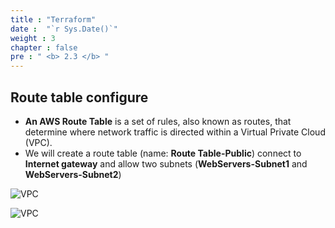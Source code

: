 ```yaml
---
title : "Terraform"
date :  "`r Sys.Date()`" 
weight : 3
chapter : false
pre : " <b> 2.3 </b> "
---
```


## Route table configure

- **An AWS Route Table** is a set of rules, also known as routes, that determine where network traffic is directed within a Virtual Private Cloud (VPC).
- We will create a route table (name: **Route Table-Public**) connect to **Internet gateway** and allow two subnets (**WebServers-Subnet1** and **WebServers-Subnet2**)


![VPC](/images/2-prepairation/231.png?featherlight=false&width=90pc)

![VPC](/images/2-prepairation/232.png?featherlight=false&width=90pc)


